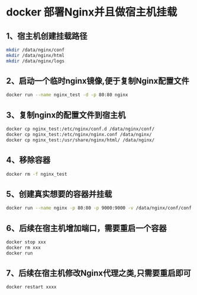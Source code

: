 # docker 部署Nginx并且做宿主机挂载

## 1、宿主机创建挂载路径

```sh
mkdir /data/nginx/conf
mkdir /data/nginx/html
mkdir /data/nginx/logs
```

## 2、启动一个临时nginx镜像,便于复制Nginx配置文件
```sh
docker run --name nginx_test -d -p 80:80 nginx
```
## 3、复制nginx的配置文件到宿主机
```sh
docker cp nginx_test:/etc/nginx/conf.d /data/nginx/conf/
docker cp nginx_test:/etc/nginx/nginx.conf /data/nginx/
docker cp nginx_test:/usr/share/nginx/html/ /data/nginx/
```
## 4、移除容器
```sh
docker rm -f nginx_test
```
## 5、创建真实想要的容器并挂载
```sh
docker run --name nginx -p 80:80 -p 9000:9000 -v /data/nginx/conf/conf.d:/etc/nginx/conf.d -v /data/nginx/nginx.conf:/etc/nginx/nginx.conf -v /data/nginx/html:/usr/share/nginx/html -v /data/nginx/logs/:/var/log/nginx/ -d  nginx
```
## 6、后续在宿主机增加端口，需要重启一个容器
```sh
docker stop xxx
docker rm xxx
docker run
```

## 7、后续在宿主机修改Nginx代理之类,只需要重启即可
```sh
docker restart xxxx
```